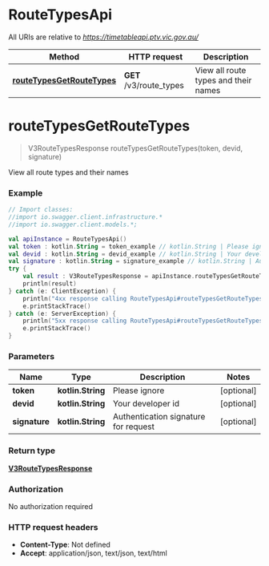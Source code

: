 # RouteTypesApi

All URIs are relative to *https://timetableapi.ptv.vic.gov.au/*

Method | HTTP request | Description
------------- | ------------- | -------------
[**routeTypesGetRouteTypes**](RouteTypesApi.md#routeTypesGetRouteTypes) | **GET** /v3/route_types | View all route types and their names

<a name="routeTypesGetRouteTypes"></a>
# **routeTypesGetRouteTypes**
> V3RouteTypesResponse routeTypesGetRouteTypes(token, devid, signature)

View all route types and their names

### Example
```kotlin
// Import classes:
//import io.swagger.client.infrastructure.*
//import io.swagger.client.models.*;

val apiInstance = RouteTypesApi()
val token : kotlin.String = token_example // kotlin.String | Please ignore
val devid : kotlin.String = devid_example // kotlin.String | Your developer id
val signature : kotlin.String = signature_example // kotlin.String | Authentication signature for request
try {
    val result : V3RouteTypesResponse = apiInstance.routeTypesGetRouteTypes(token, devid, signature)
    println(result)
} catch (e: ClientException) {
    println("4xx response calling RouteTypesApi#routeTypesGetRouteTypes")
    e.printStackTrace()
} catch (e: ServerException) {
    println("5xx response calling RouteTypesApi#routeTypesGetRouteTypes")
    e.printStackTrace()
}
```

### Parameters

Name | Type | Description  | Notes
------------- | ------------- | ------------- | -------------
 **token** | **kotlin.String**| Please ignore | [optional]
 **devid** | **kotlin.String**| Your developer id | [optional]
 **signature** | **kotlin.String**| Authentication signature for request | [optional]

### Return type

[**V3RouteTypesResponse**](V3RouteTypesResponse.md)

### Authorization

No authorization required

### HTTP request headers

 - **Content-Type**: Not defined
 - **Accept**: application/json, text/json, text/html

